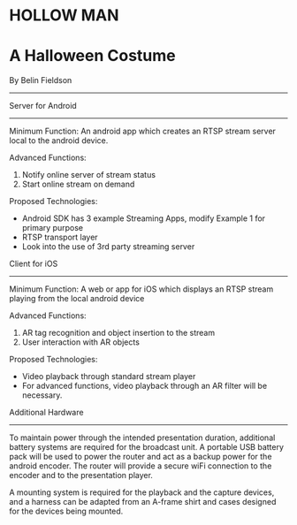 HOLLOW MAN
=========================

A Halloween Costume
=========================

By Belin Fieldson
_________________________


Server for Android
_________________________
Minimum Function:
An android app which creates an RTSP stream server local to the android device.

Advanced Functions:
1. Notify online server of stream status
2. Start online stream on demand

Proposed Technologies:
* Android SDK has 3 example Streaming Apps, modify Example 1 for primary purpose
* RTSP transport layer
* Look into the use of 3rd party streaming server


Client for iOS
__________________________
Minimum Function:
A web or app for iOS which displays an RTSP stream playing from the local android device

Advanced Functions:
1. AR tag recognition and object insertion to the stream
2. User interaction with AR objects

Proposed Technologies:
* Video playback through standard stream player
* For advanced functions, video playback through an AR filter will be necessary.


Additional Hardware
___________________________
To maintain power through the intended presentation duration, additional battery systems are required for the broadcast unit.  A portable USB battery pack will be used to power the router and act as a backup power for the android encoder.  The router will provide a secure wiFi connection to the encoder and to the presentation player.

A mounting system is required for the playback and the capture devices, and a harness can be adapted from an A-frame shirt and cases designed for the devices being mounted.